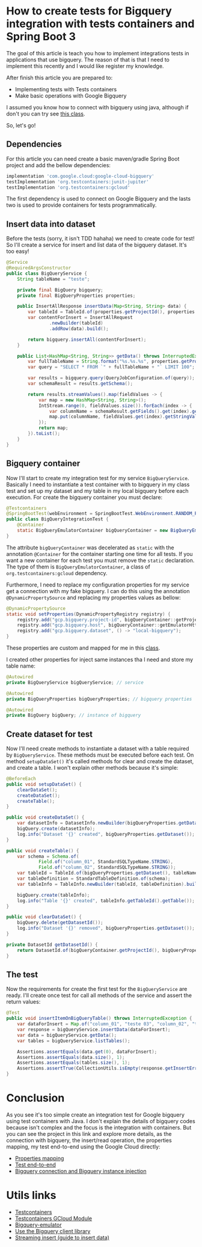# How to create tests for Bigquery integration with tests containers and Spring Boot 3

The goal of this article is teach you how to implement integrations tests in applications that use bigquery. The reason
of that is that I need to implement this recently and I would like register my knowledge.

After finish this article you are prepared to:

* Implementing tests with Tests containers
* Make basic operations with Google Bigquery

I assumed you know how to connect with bigquery using java, although if don't you can try
see [this class](dev/danielarrais/bigqueryintegrationtest/config/BigQueryConfig.java).

So, let's go!

## Dependencies

For this article you can need create a basic maven/gradle Spring Boot project and add the bellow dependencies:

```groovy
implementation 'com.google.cloud:google-cloud-bigquery'
testImplementation 'org.testcontainers:junit-jupiter'
testImplementation 'org.testcontainers:gcloud'
```

The first dependency is used to connect on Google Bigquery and the lasts two is used to provide containers for tests
programmatically.

## Insert data into dataset

Before the tests (sorry, it isn't TDD hahaha) we need to create code for test! So I'll create a service for
insert and list data of the bigquery dataset. It's too easy!

```java
@Service
@RequiredArgsConstructor
public class BigQueryService {
    String tableName = "teste";

    private final BigQuery bigquery;
    private final BigQueryProperties properties;

    public InsertAllResponse insertData(Map<String, String> data) {
        var tableId = TableId.of(properties.getProjectId(), properties.getDataset(), tableName);
        var contentForInsert = InsertAllRequest
                .newBuilder(tableId)
                .addRow(data).build();

        return bigquery.insertAll(contentForInsert);
    }

    public List<HashMap<String, String>> getData() throws InterruptedException {
        var fullTableName = String.format("%s.%s.%s", properties.getProjectId(), properties.getDataset(), tableName);
        var query = "SELECT * FROM `" + fullTableName + "` LIMIT 100";

        var results = bigquery.query(QueryJobConfiguration.of(query));
        var schemaResult = results.getSchema();

        return results.streamValues().map(fieldValues -> {
            var map = new HashMap<String, String>();
            IntStream.range(0, fieldValues.size()).forEach(index -> {
                var columnName = schemaResult.getFields().get(index).getName();
                map.put(columnName, fieldValues.get(index).getStringValue());
            });
            return map;
        }).toList();
    }
}
```

## Bigquery container

Now I'll start to create my integration test for my service `BigQueryService`. Basically I need to instantiate a test
container with to bigquery in my class test and set up my dataset and my table in my local bigquery before each
execution. For create the bigquery container you must declare:

```java
@Testcontainers
@SpringBootTest(webEnvironment = SpringBootTest.WebEnvironment.RANDOM_PORT)
public class BigQueryIntegrationTest {
    @Container
    static BigQueryEmulatorContainer bigQueryContainer = new BigQueryEmulatorContainer("ghcr.io/goccy/bigquery-emulator:0.4.3");
}
```

The attribute `bigQueryContainer` was decelerated as `static` with the annotation `@Container` for the container
starting one time for all tests. If you want a new container for each test you must remove the `static` declaration. The
type of them is `BigQueryEmulatorContainer`, a class of `org.testcontainers:gcloud` dependency.

Furthermore, I need to replace my configuration properties for my service get a connection with my fake bigquery. I can
do this using the annotation `@DynamicPropertySource` and replacing my properties values as bellow:

```java
@DynamicPropertySource
static void setProperties(DynamicPropertyRegistry registry) {
    registry.add("gcp.bigquery.project-id", bigQueryContainer::getProjectId);
    registry.add("gcp.bigquery.host", bigQueryContainer::getEmulatorHttpEndpoint);
    registry.add("gcp.bigquery.dataset", () -> "local-bigquery");
}
```

These properties are custom and mapped for me in
this [class](src%2Fmain%2Fjava%2Fdev%2Fdanielarrais%2Fbigqueryintegrationtest%2Fconfig%2FBigQueryProperties.java).

I created other properties for inject same instances tha I need and store my table name:

```java
@Autowired
private BigQueryService bigQueryService; // service

@Autowired
private BigQueryProperties bigQueryProperties; // bigquery properties

@Autowired
private BigQuery bigQuery; // instance of bigquery
```

## Create dataset for test

Now I'll need create methods to instantiate a dataset with a table required by `BigQueryService`. These methods must
be executed before each test. On method `setupDataSet()` it's called methods for clear and create the dataset, and create a table. I won't
explain other methods because it's simple:

```java
@BeforeEach
public void setupDataSet() {
    clearDataSet();
    createDataSet();
    createTable();
}

public void createDataSet() {
    var datasetInfo = DatasetInfo.newBuilder(bigQueryProperties.getDataset()).build();
    bigQuery.create(datasetInfo);
    log.info("Dataset '{}' created", bigQueryProperties.getDataset());
}

public void createTable() {
    var schema = Schema.of(
            Field.of("column_01", StandardSQLTypeName.STRING),
            Field.of("column_02", StandardSQLTypeName.STRING));
    var tableId = TableId.of(bigQueryProperties.getDataset(), tableName);
    var tableDefinition = StandardTableDefinition.of(schema);
    var tableInfo = TableInfo.newBuilder(tableId, tableDefinition).build();

    bigQuery.create(tableInfo);
    log.info("Table '{}' created", tableInfo.getTableId().getTable());
}

public void clearDataSet() {
    bigQuery.delete(getDatasetId());
    log.info("Dataset '{}' removed", bigQueryProperties.getDataset());
}

private DatasetId getDatasetId() {
    return DatasetId.of(bigQueryContainer.getProjectId(), bigQueryProperties.getDataset());
}
```

## The test

Now the requirements for create the first test for the `BigQueryService` are ready. I'll create once test for call all
methods of the service and assert the return values:

```java
@Test
public void insertItemOnBigQueryTable() throws InterruptedException {
    var dataForInsert = Map.of("column_01", "teste 03", "column_02", "teste");
    var response = bigQueryService.insertData(dataForInsert);
    var data = bigQueryService.getData();
    var tables = bigQueryService.listTables();

    Assertions.assertEquals(data.get(0), dataForInsert);
    Assertions.assertEquals(data.size(), 1);
    Assertions.assertEquals(tables.size(), 1);
    Assertions.assertTrue(CollectionUtils.isEmpty(response.getInsertErrors()));
}
```

# Conclusion

As you see it's too simple create an integration test for Google bigquery using test containers with Java. I don't
explain the details of bigquery codes because isn't complex and the focus is the integration with
containers. But you can see the project in this link and explore more details, as the connection with bigquery, the
insert/read operation, the properties mapping, my test end-to-end using the Google Cloud directly:

* [Properties mapping](src%2Fmain%2Fjava%2Fdev%2Fdanielarrais%2Fbigqueryintegrationtest%2Fconfig%2FBigQueryProperties.java)
* [Test end-to-end](src%2Ftest%2Fjava%2Fdev%2Fdanielarrais%2Fbigqueryintegrationtest%2Fservice%2FBigQueryEndToEndTest.java)
* [Bigquery connection and Bigquery instance injection](src%2Fmain%2Fjava%2Fdev%2Fdanielarrais%2Fbigqueryintegrationtest%2Fconfig%2FBigQueryConfig.java)

# Utils links

* [Testcontainers](https://testcontainers.com/)
* [Testcontainers GCloud Module](https://java.testcontainers.org/modules/gcloud/)
* [Bigquery-emulator](https://github.com/goccy/bigquery-emulator)
* [Use the Bigquery client library](https://cloud.google.com/bigquery/docs/reference/libraries#use)
* [Streaming insert (guide to insert data)](https://cloud.google.com/bigquery/docs/samples/bigquery-table-insert-rows)
